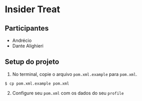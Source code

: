 # Insider Treat 

## Participantes

- Andrécio
- Dante Alighieri

## Setup do projeto

1. No terminal, copie o arquivo `pom.xml.example` para `pom.xml`. 

```console
$ cp pom.xml.example pom.xml
```

2. Configure seu `pom.xml` com os dados do seu `profile`
